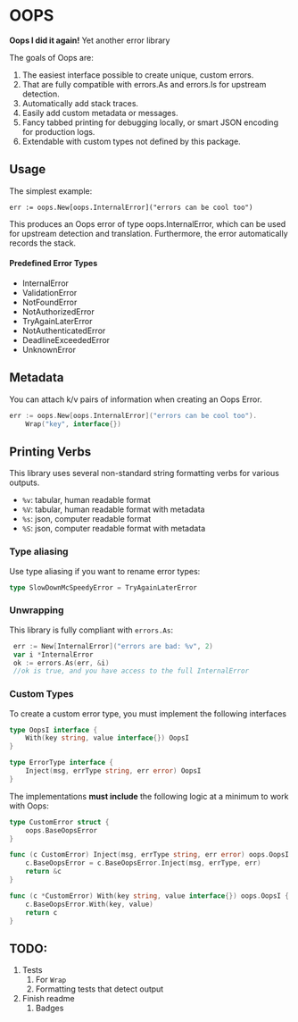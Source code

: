 # OOPS

__Oops I did it again!__ Yet another error library

The goals of Oops are:

1. The easiest interface possible to create unique, custom errors.
2. That are fully compatible with errors.As and errors.Is for upstream detection. 
3. Automatically add stack traces.
4. Easily add custom metadata or messages.
5. Fancy tabbed printing for debugging locally, or smart JSON encoding for production logs.
6. Extendable with custom types not defined by this package.

## Usage

The simplest example:
```golang
err := oops.New[oops.InternalError]("errors can be cool too")
```
This produces an Oops error of type oops.InternalError, which can be used for upstream detection and translation.
Furthermore, the error automatically records the stack.

#### Predefined Error Types
* InternalError
* ValidationError
* NotFoundError
* NotAuthorizedError
* TryAgainLaterError
* NotAuthenticatedError
* DeadlineExceededError
* UnknownError

## Metadata
You can attach k/v pairs of information when creating an Oops Error.
```go
err := oops.New[oops.InternalError]("errors can be cool too").
	Wrap("key", interface{})
```

## Printing Verbs
This library uses several non-standard string formatting verbs for various outputs.
* `%v`: tabular, human readable format
* `%V`: tabular, human readable format with metadata
* `%s`: json, computer readable format
* `%S`: json, computer readable format with metadata

### Type aliasing
Use type aliasing if you want to rename error types:
```go
type SlowDownMcSpeedyError = TryAgainLaterError
```

### Unwrapping
This library is fully compliant with `errors.As`:
```go
 err := New[InternalError]("errors are bad: %v", 2)
 var i *InternalError
 ok := errors.As(err, &i)
 //ok is true, and you have access to the full InternalError
```

### Custom Types
To create a custom error type, you must implement the following interfaces
```go
type OopsI interface {
    With(key string, value interface{}) OopsI
}

type ErrorType interface {
    Inject(msg, errType string, err error) OopsI
}
```

The implementations __must include__ the following logic at a minimum to work with Oops:
```go
type CustomError struct {
	oops.BaseOopsError
}

func (c CustomError) Inject(msg, errType string, err error) oops.OopsI {
	c.BaseOopsError = c.BaseOopsError.Inject(msg, errType, err)
	return &c
}

func (c *CustomError) With(key string, value interface{}) oops.OopsI {
	c.BaseOopsError.With(key, value)
	return c
}
```
 
## TODO:
1. Tests
   1. For `Wrap`
   2. Formatting tests that detect output
3. Finish readme
   1. Badges